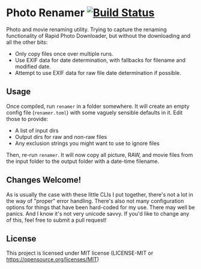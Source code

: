 # Photo Renamer [![Build Status](https://app.travis-ci.com/GrumpyMetalGuy/photo_renamer.svg?branch=main)](https://app.travis-ci.com/GrumpyMetalGuy/photo_renamer)

Photo and movie renaming utility. Trying to capture the renaming functionality of Rapid Photo Downloader, but without the downloading and all the other bits:

- Only copy files once over multiple runs.
- Use EXIF data for date determination, with fallbacks for filename and modified date.
- Attempt to use EXIF data for raw file date determination if possible.

## Usage

Once compiled, run `renamer` in a folder somewhere. It will create an empty config file (`renamer.toml`) with some vaguely sensible defaults in it. Edit those to provide:

- A list of input dirs
- Output dirs for raw and non-raw files
- Any exclusion strings you might want to use to ignore files

Then, re-run `renamer`. It will now copy all picture, RAW, and movie files from the input folder to the output folder with a date-time filename.

## Changes Welcome!
As is usually the case with these little CLIs I put together, there's not a lot in the way of "proper" error handling. There's also not many configuration options for things that have been hard-coded for my use. There may well be panics. And I know it's not very unicode savvy. If you'd like to change any of this, feel free to submit a pull request!

## License

This project is licensed under MIT license (LICENSE-MIT or https://opensource.org/licenses/MIT)
